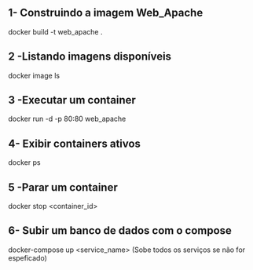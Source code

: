 ## 1- Construindo a imagem Web_Apache
docker build -t web_apache .

## 2 -Listando imagens disponíveis
docker image ls

## 3 -Executar um container 
docker run -d -p 80:80 web_apache

## 4- Exibir containers ativos
docker ps

## 5 -Parar um container
docker stop <container_id>

## 6- Subir um banco de dados com o compose
docker-compose up <service_name> (Sobe todos os serviços se não for espeficado)